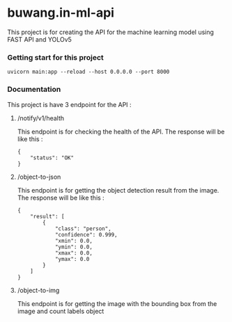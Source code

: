 # buwang.in-ml-api

This project is for creating the API for the machine learning model using FAST API and YOLOv5


### Getting start for this project

```
uvicorn main:app --reload --host 0.0.0.0 --port 8000
```

### Documentation

This project is have 3 endpoint for the API :
1. /notify/v1/health

    This endpoint is for checking the health of the API. The response will be like this :
    ```
    {
        "status": "OK"
    }
    ```

2. /object-to-json

    This endpoint is for getting the object detection result from the image. The response will be like this :
    ```
    {
        "result": [
            {
                "class": "person",
                "confidence": 0.999,
                "xmin": 0.0,
                "ymin": 0.0,
                "xmax": 0.0,
                "ymax": 0.0
            }
        ]
    }
    ```
3. /object-to-img

    This endpoint is for getting the image with the bounding box from the image and count labels object

